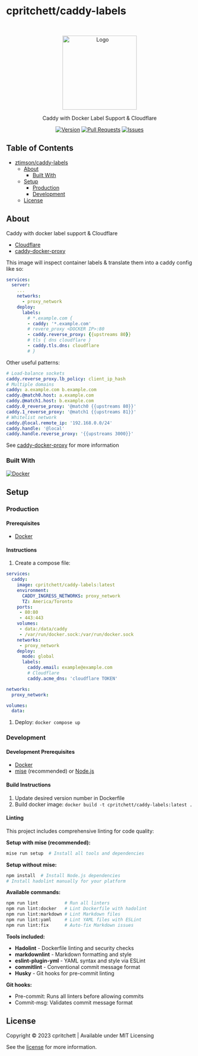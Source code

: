 # cpritchett/caddy-labels

<!-- Header -->
<div id="top" align="center">
  <br />

  <!-- Logo -->
  <img src="https://git.zakscode.com/repo-avatars/e6c86b62a0a3a3183b131dc90ffbbffdf653002d36954748e29dee7a4866350e"
       alt="Logo" width="200" height="200">

  <!-- Description -->
  Caddy with Docker Label Support & Cloudflare

  <!-- Repo badges -->
  [![Version](https://img.shields.io/github/v/tag/cpritchett/caddy-labels?style=for-the-badge&label=Version)](https://github.com/cpritchett/caddy-labels/tags)
  [![Pull Requests](https://img.shields.io/github/issues-pr/cpritchett/caddy-labels?style=for-the-badge)](https://github.com/cpritchett/caddy-labels/pulls)
  [![Issues](https://img.shields.io/github/issues/cpritchett/caddy-labels?style=for-the-badge)](https://github.com/cpritchett/caddy-labels/issues)

</div>

## Table of Contents

- [ztimson/caddy-labels](#top)
  - [About](#about)
    - [Built With](#built-with)
  - [Setup](#setup)
    - [Production](#production)
    - [Development](#development)
  - [License](#license)

## About

Caddy with docker label support & Cloudflare

- [Cloudflare](https://github.com/caddy-dns/cloudflare)
- [caddy-docker-proxy](github.com/lucaslorentz/caddy-docker-proxy)

This image will inspect container labels & translate them into a caddy config
like so:

```yml
services:
  server:
    ...
    networks:
      - proxy_network
    deploy:
      labels:
        # *.example.com {
        - caddy: '*.example.com'
        # revere_proxy <DOCKER IP>:80
        - caddy.reverse_proxy: {{upstreams 80}}
        # tls { dns cloudflare }
        - caddy.tls.dns: cloudflare
        # }
```

Other useful patterns:

```yml
# Load-balance sockets
caddy.reverse_proxy.lb_policy: client_ip_hash
# Multiple domains
caddy: a.example.com b.example.com
caddy.@match0.host: a.example.com
caddy.@match1.host: b.example.com
caddy.0_reverse_proxy: '@match0 {{upstreams 80}}'
caddy.1_reverse_proxy: '@match1 {{upstreams 81}}'
# Whitelist network
caddy.@local.remote_ip: '192.168.0.0/24'
caddy.handle: '@local'
caddy.handle.reverse_proxy: '{{upstreams 3000}}'
```

See [caddy-docker-proxy](github.com/lucaslorentz/caddy-docker-proxy) for more information

### Built With

[![Docker](https://img.shields.io/badge/Docker-384d54?style=for-the-badge&logo=docker)](https://docker.com/)

## Setup

### Production

#### Prerequisites

- [Docker](https://docs.docker.com/get-started/get-docker/)

#### Instructions

1. Create a compose file:

```yml
services:
  caddy:
    image: cpritchett/caddy-labels:latest
    environment:
      CADDY_INGRESS_NETWORKS: proxy_network
      TZ: America/Toronto
    ports:
     - 80:80
     - 443:443
    volumes:
     - data:/data/caddy
     - /var/run/docker.sock:/var/run/docker.sock
    networks:
     - proxy_network
    deploy:
      mode: global
      labels:
        caddy.email: example@example.com
        # Cloudflare
        caddy.acme_dns: 'cloudflare TOKEN'

networks:
  proxy_network:

volumes:
  data:
```

1. Deploy: `docker compose up`

### Development

#### Development Prerequisites

- [Docker](https://docs.docker.com/get-started/get-docker/)
- [mise](https://mise.jdx.dev/) (recommended) or
  [Node.js](https://nodejs.org/)

#### Build Instructions

1. Update desired version number in Dockerfile
1. Build docker image: `docker build -t cpritchett/caddy-labels:latest .`

#### Linting

This project includes comprehensive linting for code quality:

**Setup with mise (recommended):**

```bash
mise run setup  # Install all tools and dependencies
```

**Setup without mise:**

```bash
npm install  # Install Node.js dependencies
# Install hadolint manually for your platform
```

**Available commands:**

```bash
npm run lint          # Run all linters
npm run lint:docker   # Lint Dockerfile with hadolint
npm run lint:markdown # Lint Markdown files
npm run lint:yaml     # Lint YAML files with ESLint
npm run lint:fix      # Auto-fix Markdown issues
```

**Tools included:**

- **Hadolint** - Dockerfile linting and security checks
- **markdownlint** - Markdown formatting and style
- **eslint-plugin-yml** - YAML syntax and style via ESLint
- **commitlint** - Conventional commit message format
- **Husky** - Git hooks for pre-commit linting

**Git hooks:**

- Pre-commit: Runs all linters before allowing commits
- Commit-msg: Validates commit message format

## License

Copyright © 2023 cpritchett | Available under MIT Licensing

See the [license](LICENSE) for more information.
